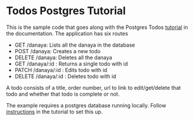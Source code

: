 # Todos Postgres Tutorial

This is the sample code that goes along with the Postgres Todos [tutorial](https://hummingbird-project.github.io/hummingbird-docs/2.0/tutorials/danaya) in the documentation. The application has six routes

- GET /danaya: Lists all the danaya in the database
- POST /danaya: Creates a new todo
- DELETE /danaya: Deletes all the danaya
- GET /danaya/:id : Returns a single todo with id
- PATCH /danaya/:id : Edits todo with id
- DELETE /danaya/:id : Deletes todo with id

A todo consists of a title, order number, url to link to edit/get/delete that todo and whether that todo is complete or not.

The example requires a postgres database running locally. Follow [instructions](https://hummingbird-project.github.io/hummingbird-docs/2.0/tutorials/hummingbird/danaya-4-postgres) in the tutorial to set this up.
